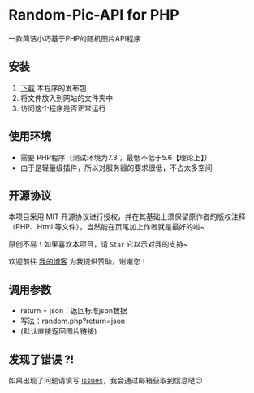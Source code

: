 # Random-Pic-API for PHP

一款简洁小巧基于PHP的随机图片API程序

## 安装

1. [下载](https://github.com/zichenace/PHP-Random-Pic-API/releases/latest) 本程序的发布包
2. 将文件放入到网站的文件夹中
3. 访问这个程序是否正常运行

## 使用环境

- 需要 PHP程序（测试环境为7.3 ，最低不低于5.6【理论上】）
- 由于是轻量级插件，所以对服务器的要求很低，不占太多空间

## 开源协议

本项目采用 MIT 开源协议进行授权，并在其基础上须保留原作者的版权注释（PHP、Html 等文件），当然能在页尾加上作者就是最好的啦~

原创不易！如果喜欢本项目，请 `Star` 它以示对我的支持~

欢迎前往 [我的博客](https://zichen.zone/donate.html) 为我提供赞助，谢谢您！

## 调用参数

- return = json：返回标准json数据
- 写法：random.php?return=json
- (默认直接返回图片链接)
  
## 发现了错误 ?!

如果出现了问题请填写 [issues](https://github.com/zichenace/PHP-Random-Pic-API/issues)，我会通过邮箱获取到信息哒😉
 

